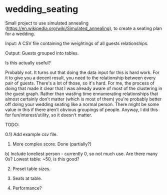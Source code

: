 # wedding_seating

Small project to use simulated annealing (https://en.wikipedia.org/wiki/Simulated_annealing), to create a seating plan for a wedding.

Input: A CSV file containing the weightings of all guests relationships.

Output: Guests grouped into tables. 

Is this actually useful? 

Probably not. 
It turns out that doing the data input for this is hard work. For it to give you a decent result, you need to the relationship between every pair of guests. There's a lot of those, so it's hard.
For me, the process of doing that made it clear that I was already aware of most of the clustering in the guest graph. Rather than wasting time ennumerating relationships that almost certainly don't matter (which is most of them) you're probably better off doing your wedding seating like a normal person.
There might be some value in this if there aren't obvious groupings of people. 
Anyway, I did this for fun/interest/utility, so it doesn't matter. 


TODO:

0.1) Add example csv file. 

1) More complex score. Done (partially?)

b) Include loneliest person - currently 0, so not much use. Are there many 0s? Lowest table: ~50, is this good?

2) Preset table sizes.

3) Seats at table.

4) Performance?
